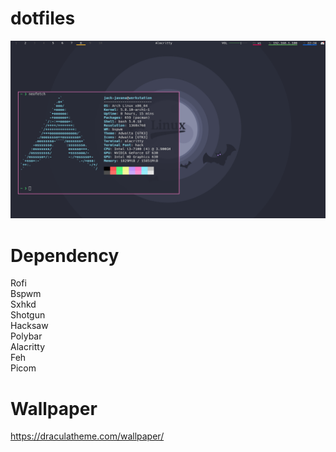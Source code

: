 # dotfiles
![Desktop screenshot](https://raw.githubusercontent.com/jack-javana/dotfiles/master/2020-09-23-22%3A34%3A34-screenshot.png)
# Dependency
Rofi  
Bspwm  
Sxhkd  
Shotgun  
Hacksaw  
Polybar  
Alacritty  
Feh  
Picom  
# Wallpaper
https://draculatheme.com/wallpaper/
